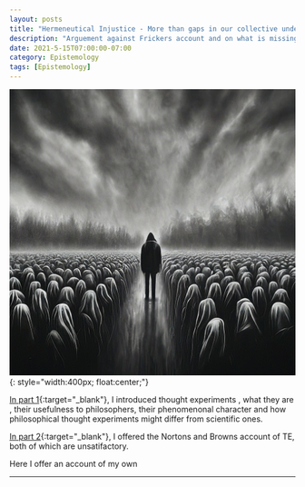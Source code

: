 ```yaml
---
layout: posts
title: "Hermeneutical Injustice - More than gaps in our collective understanding"
description: "Arguement against Frickers account and on what is missing."
date: 2021-5-15T07:00:00-07:00
category: Epistemology
tags: [Epistemology]
---
```

![TE image](/images/herm2.jfif){: style="width:400px; float:center;"}

[In part 1](https://perrin-ay.github.io/thought-experiments/2019/09/12/Accounting-for-thought-experiments.html){:target="_blank"}, I introduced thought experiments , what they are , their usefulness to philosophers, their phenomenonal character and how philosophical thought experiments might differ from scientific ones.

[In part 2](https://perrin-ay.github.io/thought-experiments/2019/09/21/Accounting-for-thought-experiments-Part2.html){:target="_blank"}, I offered the Nortons and Browns account of TE, both of which are unsatifactory. 

Here I offer an account of my own

---
